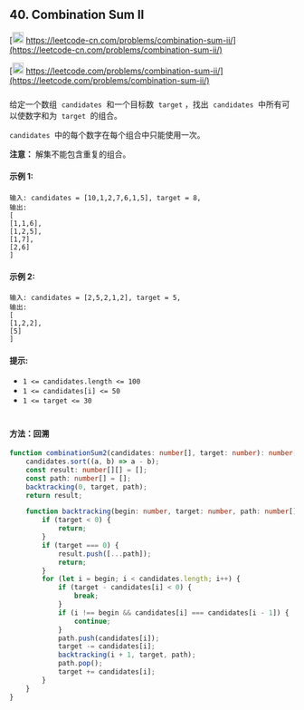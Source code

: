 ## 40. Combination Sum II

[<img src="https://static.leetcode-cn.com/cn-mono-assets/production/assets/logo-dark-cn.c42314a8.svg" height="20" /> https://leetcode-cn.com/problems/combination-sum-ii/](https://leetcode-cn.com/problems/combination-sum-ii/)

[<img src="https://assets.leetcode.com/static_assets/public/webpack_bundles/images/logo-dark.e99485d9b.svg" height="20"/> https://leetcode.com/problems/combination-sum-ii/](https://leetcode.com/problems/combination-sum-ii/)

###

给定一个数组  `candidates`  和一个目标数  `target` ，找出  `candidates`  中所有可以使数字和为  `target`  的组合。

`candidates`  中的每个数字在每个组合中只能使用一次。

**注意：** 解集不能包含重复的组合。

#### 示例 1:

```
输入: candidates = [10,1,2,7,6,1,5], target = 8,
输出:
[
[1,1,6],
[1,2,5],
[1,7],
[2,6]
]
```

#### 示例 2:

```
输入: candidates = [2,5,2,1,2], target = 5,
输出:
[
[1,2,2],
[5]
]
```

#### 提示:

-   `1 <= candidates.length <= 100`
-   `1 <= candidates[i] <= 50`
-   `1 <= target <= 30`

#

#### 方法：回溯

```ts
function combinationSum2(candidates: number[], target: number): number[][] {
    candidates.sort((a, b) => a - b);
    const result: number[][] = [];
    const path: number[] = [];
    backtracking(0, target, path);
    return result;

    function backtracking(begin: number, target: number, path: number[]) {
        if (target < 0) {
            return;
        }
        if (target === 0) {
            result.push([...path]);
            return;
        }
        for (let i = begin; i < candidates.length; i++) {
            if (target - candidates[i] < 0) {
                break;
            }
            if (i !== begin && candidates[i] === candidates[i - 1]) {
                continue;
            }
            path.push(candidates[i]);
            target -= candidates[i];
            backtracking(i + 1, target, path);
            path.pop();
            target += candidates[i];
        }
    }
}
```

